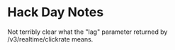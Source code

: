 Hack Day Notes
==============

Not terribly clear what the "lag" parameter returned by /v3/realtime/clickrate
means.